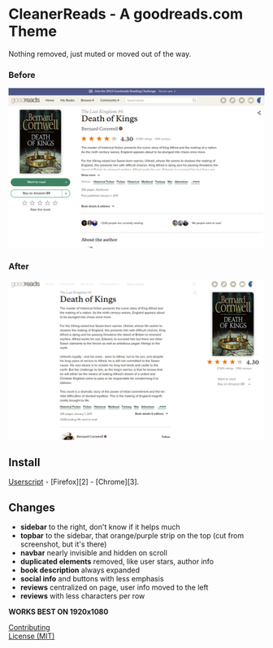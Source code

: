 # CleanerReads - A goodreads.com Theme
Nothing removed, just muted or moved out of the way.

### Before
![Before](media/before.png)

### After
![After](media/after.png)

## Install
[Userscript][1] - [Firefox][2] - [Chrome][3].


## Changes
- **sidebar** to the right, don't know if it helps much
- **topbar** to the sidebar, that orange/purple strip on the top (cut from screenshot, but it's there)
- **navbar** nearly invisible and hidden on scroll
- **duplicated elements** removed, like user stars, author info
- **book description** always expanded
- **social info** and buttons with less emphasis
- **reviews** centralized on page, user info moved to the left
- **reviews** with less characters per row

**WORKS BEST ON 1920x1080**

[Contributing](https://github.com/icetbr/my-projects/blob/main/CONTRIBUTING.md)\
[License (MIT)](https://choosealicense.com/licenses/mit/)

[1]: https://openuserjs.org/users/icetbr/scripts
